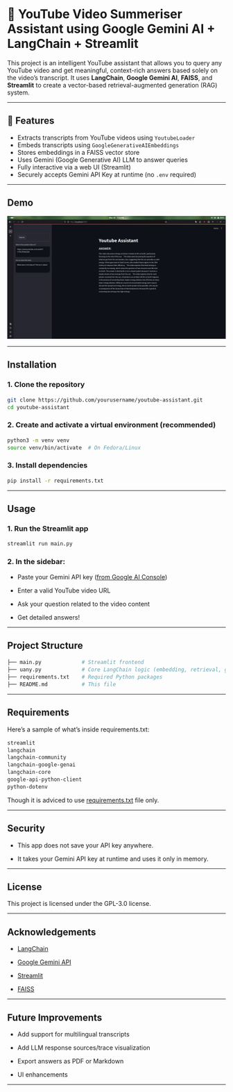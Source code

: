 # 🎥 YouTube Video Summeriser Assistant using Google Gemini AI + LangChain + Streamlit

This project is an intelligent YouTube assistant that allows you to query any YouTube video and get meaningful, context-rich answers based solely on the video’s transcript. It uses **LangChain**, **Google Gemini AI**, **FAISS**, and **Streamlit** to create a vector-based retrieval-augmented generation (RAG) system.

---

## 🚀 Features

- Extracts transcripts from YouTube videos using `YoutubeLoader`
- Embeds transcripts using `GoogleGenerativeAIEmbeddings`
- Stores embeddings in a FAISS vector store
- Uses Gemini (Google Generative AI) LLM to answer queries
- Fully interactive via a web UI (Streamlit)
- Securely accepts Gemini API Key at runtime (no `.env` required)

---

##  Demo

![Screenshot](/Screenshot.png) 

---

##  Installation

### 1. Clone the repository

```bash
git clone https://github.com/yourusername/youtube-assistant.git
cd youtube-assistant
```

### 2. Create and activate a virtual environment (recommended)

```bash
python3 -m venv venv
source venv/bin/activate  # On Fedora/Linux
```
### 3. Install dependencies

```bash
pip install -r requirements.txt
```

---

##  Usage

### 1. Run the Streamlit app
```bash
streamlit run main.py
```
### 2. In the sidebar:
- Paste your Gemini API key ([from Google AI Console](https://aistudio.google.com/app/apikey))

- Enter a valid YouTube video URL

- Ask your question related to the video content

- Get detailed answers!

---

##  Project Structure

```bash
├── main.py             # Streamlit frontend
├── uany.py             # Core LangChain logic (embedding, retrieval, generation)
├── requirements.txt    # Required Python packages
├── README.md           # This file
```

---

##  Requirements

Here’s a sample of what’s inside requirements.txt:

```bash
streamlit
langchain
langchain-community
langchain-google-genai
langchain-core
google-api-python-client
python-dotenv
```

Though it is adviced to use [requirements.txt]() file only.

---

##  Security

- This app does not save your API key anywhere.

- It takes your Gemini API key at runtime and uses it only in memory.

---

##  License

This project is licensed under the  GPL-3.0 license.

---

##  Acknowledgements

- [LangChain](https://www.langchain.com/)

- [Google Gemini API](https://ai.google.dev/)

- [Streamlit](https://streamlit.io/)

- [FAISS](https://github.com/facebookresearch/faiss)

---

##  Future Improvements

-    Add support for multilingual transcripts

-    Add LLM response sources/trace visualization

-    Export answers as PDF or Markdown

-    UI enhancements

---

